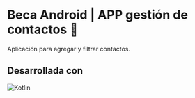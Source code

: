 # Beca Android | APP gestión de contactos 👥
Aplicación para agregar y filtrar contactos. 

## Desarrollada con
![Kotlin](https://img.shields.io/badge/Kotlin-grey?style=for-the-badge&logo=kotlin)
